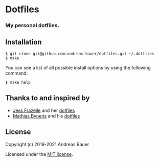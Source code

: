 # Dotfiles
### My personal dotfiles.

## Installation

```console
$ git clone git@github.com:andreas-bauer/dotfiles.git ~/.dotfiles
$ make
```

You can see a list of all possible install options by using the following command:

```console
$ make help
```

## Thanks to and inspired by
* [Jess Frazelle](https://blog.jessfraz.com/) and her [dotfiles](https://github.com/jessfraz/dotfiles)
* [Mathias Bynens](https://mathiasbynens.be/) and his [dotfiles](https://github.com/mathiasbynens/dotfiles)

## License

Copyright (c) 2019-2021 Andreas Bauer

Licensed under the [MIT license](LICENSE).
